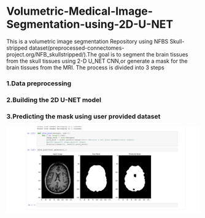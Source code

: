 # Volumetric-Medical-Image-Segmentation-using-2D-U-NET

This is a volumetric image segmentation Repository using NFBS Skull-stripped dataset(preprocessed-connectomes-project.org/NFB_skullstripped/).The goal is to segment the brain tissues from the skull tissues using 2-D U_NET CNN,or generate a mask for the brain tissues from the MRI.
The process is divided into 3 steps
### 1.Data preprocessing
### 2.Building the 2D U-NET model
### 3.Predicting the mask using user provided dataset

![](img.png)
